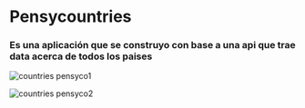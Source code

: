 
# Pensycountries

### Es una aplicación que se construyo con base a una api que trae data acerca de todos los paises

![countries pensyco1](https://user-images.githubusercontent.com/63871385/79617439-7bb3ed00-80d5-11ea-9bb0-47602f61ff9a.png)


![countries pensyco2](https://user-images.githubusercontent.com/63871385/79617445-7d7db080-80d5-11ea-98de-528752f9f1b9.png)
